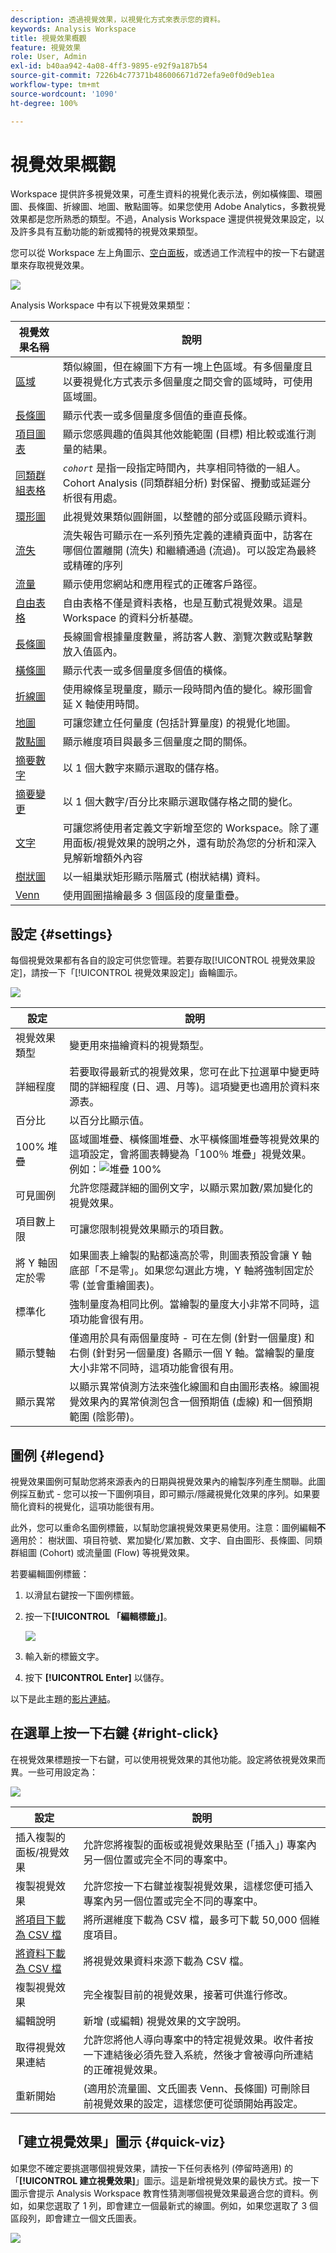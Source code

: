 ```yaml
---
description: 透過視覺效果，以視覺化方式來表示您的資料。
keywords: Analysis Workspace
title: 視覺效果概觀
feature: 視覺效果
role: User, Admin
exl-id: b40aa942-4a08-4ff3-9895-e92f9a187b54
source-git-commit: 7226b4c77371b486006671d72efa9e0f0d9eb1ea
workflow-type: tm+mt
source-wordcount: '1090'
ht-degree: 100%

---
```


# 視覺效果概觀

Workspace 提供許多視覺效果，可產生資料的視覺化表示法，例如橫條圖、環圈圖、長條圖、折線圖、地圖、散點圖等。如果您使用 Adobe Analytics，多數視覺效果都是您所熟悉的類型。不過，Analysis Workspace 還提供視覺效果設定，以及許多具有互動功能的新或獨特的視覺效果類型。

您可以從 Workspace 左上角圖示、[空白面板](https://experienceleague.adobe.com/docs/analytics/analyze/analysis-workspace/panels/blank-panel.html?lang=zh-Hant)，或透過工作流程中的按一下右鍵選單來存取視覺效果。

![](assets/viz-rail.png)

Analysis Workspace 中有以下視覺效果類型：

| 視覺效果名稱 | 說明 |
| --- | --- |
| [區域](/help/analyze/analysis-workspace/visualizations/area.md) | 類似線圖，但在線圖下方有一塊上色區域。有多個量度且以要視覺化方式表示多個量度之間交會的區域時，可使用區域圖。 |
| [長條圖](/help/analyze/analysis-workspace/visualizations/bar.md) | 顯示代表一或多個量度多個值的垂直長條。 |
| [項目圖表](/help/analyze/analysis-workspace/visualizations/bullet-graph.md) | 顯示您感興趣的值與其他效能範圍 (目標) 相比較或進行測量的結果。 |
| [同類群組表格](/help/analyze/analysis-workspace/visualizations/cohort-table/cohort-analysis.md) | *`cohort`* 是指一段指定時間內，共享相同特徵的一組人。Cohort Analysis (同類群組分析) 對保留、攪動或延遲分析很有用處。 |
| [環形圖](/help/analyze/analysis-workspace/visualizations/donut.md) | 此視覺效果類似圓餅圖，以整體的部分或區段顯示資料。 |
| [流失](/help/analyze/analysis-workspace/visualizations/fallout/fallout-flow.md) | 流失報告可顯示在一系列預先定義的連續頁面中，訪客在哪個位置離開 (流失) 和繼續通過 (流過)。可以設定為最終或精確的序列 |
| [流量](/help/analyze/analysis-workspace/visualizations/c-flow/flow.md) | 顯示使用您網站和應用程式的正確客戶路徑。 |
| [自由表格](/help/analyze/analysis-workspace/visualizations/freeform-table/freeform-table.md) | 自由表格不僅是資料表格，也是互動式視覺效果。這是 Workspace 的資料分析基礎。 |
| [長條圖](/help/analyze/analysis-workspace/visualizations/histogram.md) | 長線圖會根據量度數量，將訪客人數、瀏覽次數或點擊數放入值區內。 |
| [橫條圖](/help/analyze/analysis-workspace/visualizations/horizontal-bar.md) | 顯示代表一或多個量度多個值的橫條。 |
| [折線圖](/help/analyze/analysis-workspace/visualizations/line.md) | 使用線條呈現量度，顯示一段時間內值的變化。線形圖會延 X 軸使用時間。 |
| [地圖](/help/analyze/analysis-workspace/visualizations/map-visualization.md) | 可讓您建立任何量度 (包括計算量度) 的視覺化地圖。 |
| [散點圖](/help/analyze/analysis-workspace/visualizations/scatterplot.md) | 顯示維度項目與最多三個量度之間的關係。 |
| [摘要數字](/help/analyze/analysis-workspace/visualizations/summary-number-change.md) | 以 1 個大數字來顯示選取的儲存格。 |
| [摘要變更](/help/analyze/analysis-workspace/visualizations/summary-number-change.md) | 以 1 個大數字/百分比來顯示選取儲存格之間的變化。 |
| [文字](/help/analyze/analysis-workspace/visualizations/text.md) | 可讓您將使用者定義文字新增至您的 Workspace。除了運用面板/視覺效果的說明之外，還有助於為您的分析和深入見解新增額外內容 |
| [樹狀圖](/help/analyze/analysis-workspace/visualizations/treemap.md) | 以一組巢狀矩形顯示階層式 (樹狀結構) 資料。 |
| [Venn](/help/analyze/analysis-workspace/visualizations/venn.md) | 使用圓圈描繪最多 3 個區段的度量重疊。 |

## 設定 {#settings}

每個視覺效果都有各自的設定可供您管理。若要存取[!UICONTROL 視覺效果設定]，請按一下「[!UICONTROL 視覺效果設定]」齒輪圖示。

![](assets/settings.png)

| 設定 | 說明 |
| --- | --- |
| 視覺效果類型 | 變更用來描繪資料的視覺類型。 |
| 詳細程度 | 若要取得最新式的視覺效果，您可在此下拉選單中變更時間的詳細程度 (日、週、月等)。這項變更也適用於資料來源表。 |
| 百分比 | 以百分比顯示值。 |
| 100% 堆疊 | 區域圖堆疊、橫條圖堆疊、水平橫條圖堆疊等視覺效果的這項設定，會將圖表轉變為「100％ 堆疊」視覺效果。例如：![堆疊 100%](assets/stacked_100_percent.png) |
| 可見圖例 | 允許您隱藏詳細的圖例文字，以顯示累加數/累加變化的視覺效果。 |
| 項目數上限 | 可讓您限制視覺效果顯示的項目數。 |
| 將 Y 軸固定於零 | 如果圖表上繪製的點都遠高於零，則圖表預設會讓 Y 軸底部「不是零」。如果您勾選此方塊，Y 軸將強制固定於零 (並會重繪圖表)。 |
| 標準化 | 強制量度為相同比例。當繪製的量度大小非常不同時，這項功能會很有用。 |
| 顯示雙軸 | 僅適用於具有兩個量度時 - 可在左側 (針對一個量度) 和右側 (針對另一個量度) 各顯示一個 Y 軸。當繪製的量度大小非常不同時，這項功能會很有用。 |
| 顯示異常 | 以顯示異常偵測方法來強化線圖和自由圖形表格。線圖視覺效果內的異常偵測包含一個預期值 (虛線) 和一個預期範圍 (陰影帶)。 |

## 圖例 {#legend}

視覺效果圖例可幫助您將來源表內的日期與視覺效果內的繪製序列產生關聯。此圖例採互動式 - 您可以按一下圖例項目，即可顯示/隱藏視覺化效果的序列。如果要簡化資料的視覺化，這項功能很有用。

此外，您可以重命名圖例標籤，以幫助您讓視覺效果更易使用。注意：圖例編輯&#x200B;**不**&#x200B;適用於： 樹狀圖、項目符號、累加變化/累加數、文字、自由圖形、長條圖、同類群組圖 (Cohort) 或流量圖 (Flow) 等視覺效果。

若要編輯圖例標籤：

1. 以滑鼠右鍵按一下圖例標籤。
1. 按一下&#x200B;**[!UICONTROL 「編輯標籤」]**。

   ![](assets/edit-label.png)

1. 輸入新的標籤文字。
1. 按下 **[!UICONTROL Enter]** 以儲存。

以下是此主題的[影片連結](https://experienceleague.adobe.com/docs/analytics-learn/tutorials/analysis-workspace/visualizations/series-label-editing.html?lang=zh-Hant)。

## 在選單上按一下右鍵 {#right-click}

在視覺效果標題按一下右鍵，可以使用視覺效果的其他功能。設定將依視覺效果而異。一些可用設定為：

![](assets/right-click.png)

| 設定 | 說明 |
| --- | --- |
| 插入複製的面板/視覺效果 | 允許您將複製的面板或視覺效果貼至 (「插入」) 專案內另一個位置或完全不同的專案中。 |
| 複製視覺效果 | 允許您按一下右鍵並複製視覺效果，這樣您便可插入專案內另一個位置或完全不同的專案中。 |
| [將項目下載為 CSV 檔](https://experienceleague.adobe.com/docs/analytics/analyze/analysis-workspace/curate-share/download-send.html?lang=zh-Hant?#download-items) | 將所選維度下載為 CSV 檔，最多可下載 50,000 個維度項目。 |
| [將資料下載為 CSV 檔](https://experienceleague.adobe.com/docs/analytics/analyze/analysis-workspace/curate-share/download-send.html?lang=zh-Hant?#download-data) | 將視覺效果資料來源下載為 CSV 檔。 |
| 複製視覺效果 | 完全複製目前的視覺效果，接著可供進行修改。 |
| 編輯說明 | 新增 (或編輯) 視覺效果的文字說明。 |
| 取得視覺效果連結 | 允許您將他人導向專案中的特定視覺效果。收件者按一下連結後必須先登入系統，然後才會被導向所連結的正確視覺效果。 |
| 重新開始 | (適用於流量圖、文氏圖表 Venn、長條圖) 可刪除目前視覺效果的設定，這樣您便可從頭開始再設定。 |

## 「建立視覺效果」圖示 {#quick-viz}

如果您不確定要挑選哪個視覺效果，請按一下任何表格列 (停留時適用) 的「**[!UICONTROL 建立視覺效果]**」圖示。這是新增視覺效果的最快方式。按一下圖示會提示 Analysis Workspace 教育性猜測哪個視覺效果最適合您的資料。例如，如果您選取了 1 列，即會建立一個最新式的線圖。例如，如果您選取了 3 個區段列，即會建立一個文氏圖表。

![](assets/quick-viz.png)
